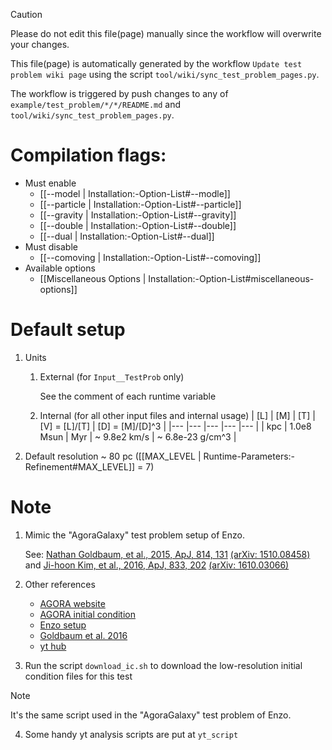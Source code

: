 > [!CAUTION]
> Please do not edit this file(page) manually since the workflow will overwrite your changes.
>
> This file(page) is automatically generated by the workflow `Update test problem wiki page` using the script `tool/wiki/sync_test_problem_pages.py`.
>
> The workflow is triggered by push changes to any of `example/test_problem/*/*/README.md` and `tool/wiki/sync_test_problem_pages.py`.


# Compilation flags:
- Must enable
   - [[--model | Installation:-Option-List#--modle]]
   - [[--particle | Installation:-Option-List#--particle]]
   - [[--gravity | Installation:-Option-List#--gravity]]
   - [[--double | Installation:-Option-List#--double]]
   - [[--dual | Installation:-Option-List#--dual]]
- Must disable
   - [[--comoving | Installation:-Option-List#--comoving]]
- Available options
   - [[Miscellaneous Options | Installation:-Option-List#miscellaneous-options]]


# Default setup
1. Units
   1. External (for `Input__TestProb` only)

      See the comment of each runtime variable

   2. Internal (for all other input files and internal usage)
      | [L] | [M]        | [T] | [V] = [L]/[T] | [D] = [M]/[D]^3  |
      |---  |---         |---  |---            |---               |
      | kpc | 1.0e8 Msun | Myr | ~ 9.8e2 km/s  | ~ 6.8e-23 g/cm^3 |

2. Default resolution ~ 80 pc ([[MAX_LEVEL | Runtime-Parameters:-Refinement#MAX_LEVEL]] = 7)


# Note
1. Mimic the "AgoraGalaxy" test problem setup of Enzo.

   See: [Nathan Goldbaum, et al., 2015, ApJ, 814, 131](https://dx.doi.org/10.1088/0004-637X/814/2/131) [(arXiv: 1510.08458)](https://arxiv.org/abs/1510.08458) and
   [Ji-hoon Kim, et al., 2016, ApJ, 833, 202](https://dx.doi.org/10.3847/1538-4357/833/2/202) [(arXiv: 1610.03066)](https://dx.doi.org/10.3847/1538-4357/833/2/202)
2. Other references
   - [AGORA website](https://sites.google.com/site/santacruzcomparisonproject/)
   - [AGORA initial condition](https://goo.gl/8JzbIJ)
   - [Enzo setup](https://bitbucket.org/enzo/enzo-dev/src/19f4a44e06f1c386573dc77b3608ba66b64d93bc/run/Hydro/Hydro-3D/AgoraGalaxy/?at=week-of-code)
   - [Goldbaum et al. 2016](https://arxiv.org/abs/1605.00646)
   - [yt hub](https://girder.hub.yt/#collection/5736481ddd9119000164acf1)
3. Run the script `download_ic.sh` to download the low-resolution initial condition files for this test
> [!NOTE]
> It's the same script used in the "AgoraGalaxy" test problem of Enzo.
4. Some handy yt analysis scripts are put at `yt_script`
